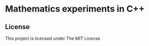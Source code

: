 Mathematics experiments in C++
==============================

License
-------

This project is licensed under The MIT License.
